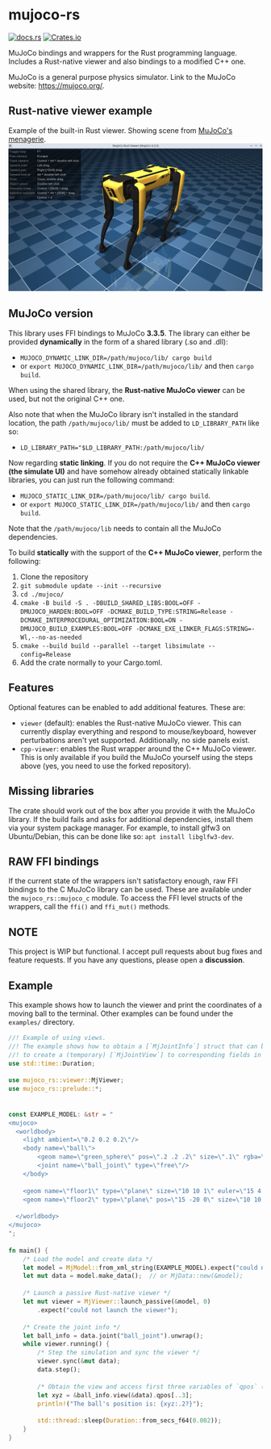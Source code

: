 # mujoco-rs
[![docs.rs](https://img.shields.io/docsrs/mujoco-rs/latest)](https://docs.rs/mujoco-rs)
[![Crates.io](https://img.shields.io/crates/v/mujoco-rs.svg)](https://crates.io/crates/mujoco-rs)


MuJoCo bindings and wrappers for the Rust programming language. Includes a Rust-native viewer and also
bindings to a modified C++ one.

MuJoCo is a general purpose physics simulator. Link to the MuJoCo website: https://mujoco.org/.


## Rust-native viewer example
Example of the built-in Rust viewer. Showing scene from [MuJoCo's menagerie](https://github.com/google-deepmind/mujoco_menagerie/tree/main/boston_dynamics_spot).
![](docs/img_common/viewer_spot.png)


## MuJoCo version
This library uses FFI bindings to MuJoCo **3.3.5**.
The library can either be provided **dynamically** in the form of a shared library (.so and .dll):
- ``MUJOCO_DYNAMIC_LINK_DIR=/path/mujoco/lib/ cargo build``
- or ``export MUJOCO_DYNAMIC_LINK_DIR=/path/mujoco/lib/`` and then ``cargo build``.

When using the shared library, the **Rust-native MuJoCo viewer** can be used,
but not the original C++ one.

Also note that when the MuJoCo library isn't installed in the standard location,
the path ``/path/mujoco/lib/`` must be added to `LD_LIBRARY_PATH` like so:
- ``LD_LIBRARY_PATH="$LD_LIBRARY_PATH:/path/mujoco/lib/``

Now regarding **static linking**.
If you do not require the **C++ MuJoCo viewer (the simulate UI)** and have
somehow already obtained statically linkable libraries,
you can just run the following command:
- ``MUJOCO_STATIC_LINK_DIR=/path/mujoco/lib/ cargo build``.
- or ``export MUJOCO_STATIC_LINK_DIR=/path/mujoco/lib/`` and then ``cargo build``.

Note that the ``/path/mujoco/lib`` needs to contain all the MuJoCo dependencies.

To build **statically** with the support of the **C++ MuJoCo viewer**,
perform the following:
1. Clone the repository
2. ``git submodule update --init --recursive``
3. ``cd ./mujoco/``
4. ``cmake -B build -S . -DBUILD_SHARED_LIBS:BOOL=OFF -DMUJOCO_HARDEN:BOOL=OFF -DCMAKE_BUILD_TYPE:STRING=Release -DCMAKE_INTERPROCEDURAL_OPTIMIZATION:BOOL=ON -DMUJOCO_BUILD_EXAMPLES:BOOL=OFF -DCMAKE_EXE_LINKER_FLAGS:STRING=-Wl,--no-as-needed``
5. ``cmake --build build --parallel --target libsimulate --config=Release``
6. Add the crate normally to your Cargo.toml.


## Features
Optional features can be enabled to add additional features.
These are:
- ``viewer`` (default): enables the Rust-native MuJoCo viewer. This can currently
                display everything and respond to mouse/keyboard, however perturbations aren't yet supported.
                Additionally, no side panels exist.
- ``cpp-viewer``: enables the Rust wrapper around the C++ MuJoCo viewer. This is only available if you build the MuJoCo yourself using the steps above (yes, you need to use the forked repository).


## Missing libraries
The crate should work out of the box after you provide it with the MuJoCo library. If the build fails and asks
for additional dependencies, install them via your system package manager.
For example, to install glfw3 on Ubuntu/Debian, this can be done like so: ``apt install libglfw3-dev``.

## RAW FFI bindings
If the current state of the wrappers isn't satisfactory enough, raw FFI bindings to the C MuJoCo
library can be used. These are available under the ``mujoco_rs::mujoco_c`` module.
To access the FFI level structs of the wrappers, call the ``ffi()`` and ``ffi_mut()`` methods.

## NOTE
This project is WIP but functional. I accept pull requests about bug fixes
and feature requests. If you have any questions, please open a **discussion**.


## Example
This example shows how to launch the viewer and print the coordinates
of a moving ball to the terminal.
Other examples can be found under the ``examples/`` directory.


```rust
//! Example of using views.
//! The example shows how to obtain a [`MjJointInfo`] struct that can be used
//! to create a (temporary) [`MjJointView`] to corresponding fields in [`MjData`].
use std::time::Duration;

use mujoco_rs::viewer::MjViewer;
use mujoco_rs::prelude::*;


const EXAMPLE_MODEL: &str = "
<mujoco>
  <worldbody>
    <light ambient=\"0.2 0.2 0.2\"/>
    <body name=\"ball\">
        <geom name=\"green_sphere\" pos=\".2 .2 .2\" size=\".1\" rgba=\"0 1 0 1\" solref=\"0.004 1.0\"/>
        <joint name=\"ball_joint\" type=\"free\"/>
    </body>

    <geom name=\"floor1\" type=\"plane\" size=\"10 10 1\" euler=\"15 4 0\" solref=\"0.004 1.0\"/>
    <geom name=\"floor2\" type=\"plane\" pos=\"15 -20 0\" size=\"10 10 1\" euler=\"-15 -4 0\" solref=\"0.004 1.0\"/>

  </worldbody>
</mujoco>
";

fn main() {
    /* Load the model and create data */
    let model = MjModel::from_xml_string(EXAMPLE_MODEL).expect("could not load the model");
    let mut data = model.make_data();  // or MjData::new(&model);

    /* Launch a passive Rust-native viewer */
    let mut viewer = MjViewer::launch_passive(&model, 0)
        .expect("could not launch the viewer");

    /* Create the joint info */
    let ball_info = data.joint("ball_joint").unwrap();
    while viewer.running() {
        /* Step the simulation and sync the viewer */
        viewer.sync(&mut data);
        data.step();

        /* Obtain the view and access first three variables of `qpos` (x, y, z) */
        let xyz = &ball_info.view(&data).qpos[..3];
        println!("The ball's position is: {xyz:.2?}");

        std::thread::sleep(Duration::from_secs_f64(0.002));
    }
}
```